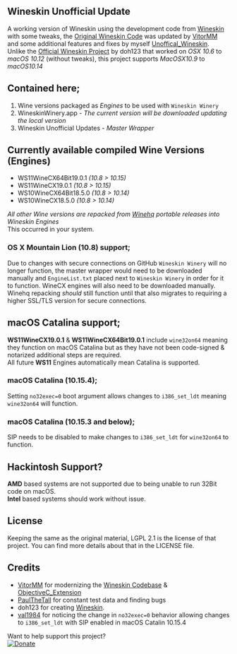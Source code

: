 ## Wineskin Unofficial Update
A working version of Wineskin using the development code from [Wineskin](https://github.com/vitor251093/wineskin) with some tweaks, the [Original Wineskin Code](https://sourceforge.net/p/wineskin/code) was updated by [VitorMM](https://github.com/vitor251093) and some additional features and fixes by myself [Unoffical_Wineskin](https://github.com/vitor251093/wineskin/tree/Unoffical_Wineskin).  
Unlike the [Official Wineskin Project](http://wineskin.urgesoftware.com) by doh123 that worked on *OSX 10.6* to *macOS 10.12* (without tweaks), this project supports *MacOSX10.9* to *macOS10.14*

## Contained here;
1) Wine versions packaged as *Engines* to be used with `Wineskin Winery`
2) WineskinWinery.app - *The current version will be downloaded updating the local version*
3) Wineskin Unofficial Updates - *Master Wrapper*

## Currently available compiled Wine Versions (Engines)
- WS11WineCX64Bit19.0.1 *(10.8 > 10.15)*
- WS11WineCX19.0.1      *(10.8 > 10.15)*
- WS10WineCX64Bit18.5.0 *(10.8 > 10.14)*
- WS10WineCX18.5.0      *(10.8 > 10.14)*

*All other Wine versions are repacked from [Winehq](https://dl.winehq.org/wine-builds/macosx/pool/) portable releases into Wineskin Engines*  
This occurred in your system.

### OS X Mountain Lion (10.8) support;
Due to changes with secure connections on GitHub `Wineskin Winery` will no longer function, the master wrapper would need to be downloaded manually and `EngineList.txt` placed next to `Wineskin Winery` in order for it to function. WineCX engines will also need to be downloaded manually.  
Winehq repacking *should* still function until that also migrates to requiring a higher SSL/TLS version for secure connections.

## macOS Catalina support;
__WS11WineCX19.0.1__ & __WS11WineCX64Bit19.0.1__ include `wine32on64` meaning they function on macOS Catalina but as they have not been code-signed & notarized additional steps are required.  
All future __WS11__ Engines automatically mean Catalina is supported.

### macOS Catalina (10.15.4);
Setting `no32exec=0` boot argument allows changes to `i386_set_ldt` meaning `wine32on64` will function.

### macOS Catalina (10.15.3 and below);
SIP needs to be disabled to make changes to `i386_set_ldt` for `wine32on64` to function.

## Hackintosh Support?
__AMD__ based systems are not supported due to being unable to run 32Bit code on macOS.  
__Intel__ based systems should work without issue.

## License
Keeping the same as the original material, LGPL 2.1 is the license of that project. You can find more details about that in the LICENSE file.

## Credits
- [VitorMM](https://github.com/vitor251093) for modernizing the [Wineskin Codebase](https://github.com/vitor251093/wineskin) & [ObjectiveC_Extension](https://github.com/vitor251093/ObjectiveC_Extension)
- [PaulTheTall](https://www.paulthetall.com/) for constant test data and finding bugs
- doh123 for creating [Wineskin](http://wineskin.urgesoftware.com).
- [val1984](https://github.com/val1984) for noticing the change in `no32exec=0` behavior allowing changes to `i386_set_ldt` with SIP enabled in macOS Catalin 10.15.4

Want to help support this project?  
[![Donate](https://img.shields.io/badge/Donate-PayPal-green.svg)](https://paypal.me/gcenx?locale.x=en_US)
